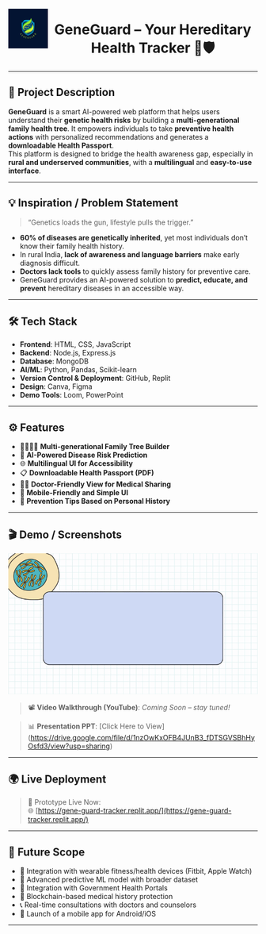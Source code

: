<p align="center">
  <img src="GeneguardLOGO.png" alt="GeneGuard Logo" height="80" align="left" />
  <h1 align="center">GeneGuard – Your Hereditary Health Tracker 🧬🛡️</h1>
</p>

---

## 🚀 Project Description

**GeneGuard** is a smart AI-powered web platform that helps users understand their **genetic health risks** by building a **multi-generational family health tree**. It empowers individuals to take **preventive health actions** with personalized recommendations and generates a **downloadable Health Passport**.  
This platform is designed to bridge the health awareness gap, especially in **rural and underserved communities**, with a **multilingual** and **easy-to-use interface**.

---

## 💡 Inspiration / Problem Statement

> “Genetics loads the gun, lifestyle pulls the trigger.”

- **60% of diseases are genetically inherited**, yet most individuals don’t know their family health history.
- In rural India, **lack of awareness and language barriers** make early diagnosis difficult.
- **Doctors lack tools** to quickly assess family history for preventive care.
- GeneGuard provides an AI-powered solution to **predict, educate, and prevent** hereditary diseases in an accessible way.

---

## 🛠️ Tech Stack

- **Frontend**: HTML, CSS, JavaScript
- **Backend**: Node.js, Express.js
- **Database**: MongoDB
- **AI/ML**: Python, Pandas, Scikit-learn
- **Version Control & Deployment**: GitHub, Replit
- **Design**: Canva, Figma
- **Demo Tools**: Loom, PowerPoint

---

## ⚙️ Features

- 👨‍👩‍👧‍👦 **Multi-generational Family Tree Builder**
- 🧠 **AI-Powered Disease Risk Prediction**
- 🌐 **Multilingual UI for Accessibility**
- 📋 **Downloadable Health Passport (PDF)**
- 👨‍⚕️ **Doctor-Friendly View for Medical Sharing**
- 📱 **Mobile-Friendly and Simple UI**
- 🧾 **Prevention Tips Based on Personal History**

---

## 🎬 Demo / Screenshots

![DNA Animation](GIFDNA.gif)

> 📽️ **Video Walkthrough (YouTube)**: *Coming Soon – stay tuned!*

> 📊 **Presentation PPT**: [Click Here to View] (https://drive.google.com/file/d/1nzOwKxOFB4JUnB3_fDTSGVSBhHyOsfd3/view?usp=sharing)

---

## 🌍 Live Deployment

> 🧪 Prototype Live Now:  
🌐 [https://gene-guard-tracker.replit.app/](https://gene-guard-tracker.replit.app/)

---

## 🧠 Future Scope

- 🔗 Integration with wearable fitness/health devices (Fitbit, Apple Watch)
- 🤖 Advanced predictive ML model with broader dataset
- 🏥 Integration with Government Health Portals
- 💾 Blockchain-based medical history protection
- 📞 Real-time consultations with doctors and counselors
- 📱 Launch of a mobile app for Android/iOS

---

